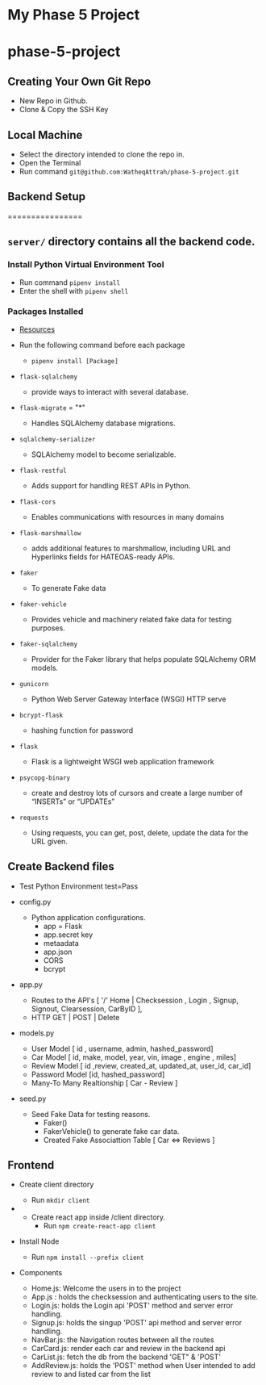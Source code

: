 # My Phase 5 Project 

# phase-5-project

## Creating Your Own Git Repo
- New Repo in Github.
- Clone & Copy the SSH Key

## Local Machine 
- Select the directory intended to clone the repo in.
- Open the Terminal  
- Run command `git@github.com:WatheqAttrah/phase-5-project.git`

## Backend Setup 
================

## `server/` directory contains all the backend code.
### Install Python Virtual Environment Tool 
- Run command `pipenv install`
- Enter the shell with `pipenv shell`


### Packages Installed 
- [Resources](https://pypi.org/)
- Run the following command before each package 
    - `pipenv install [Package]`

- `flask-sqlalchemy`
    - provide ways to interact with several database.
- `flask-migrate` = "*"
    - Handles SQLAlchemy database migrations.
- `sqlalchemy-serializer`
    - SQLAlchemy model to become serializable.
- `flask-restful`
    - Adds support for handling REST APIs in Python.
- `flask-cors`
    - Enables communications with resources in many domains
- `flask-marshmallow`
    - adds additional features to marshmallow, including URL and Hyperlinks fields for HATEOAS-ready APIs.
- `faker` 
    - To generate Fake data
- `faker-vehicle`
    - Provides vehicle and machinery related fake data for testing purposes.
- `faker-sqlalchemy`
    - Provider for the Faker library that helps populate SQLAlchemy ORM models.
- `gunicorn`
    - Python Web Server Gateway Interface (WSGI) HTTP serve
- `bcrypt-flask`
    - hashing function for password
- `flask`
    - Flask is a lightweight WSGI web application framework
- `psycopg-binary`
    - create and destroy lots of cursors and create a large number of “INSERTs” or “UPDATEs” 
- `requests`
    - Using requests, you can get, post, delete, update the data for the URL given.

## Create Backend files
-  Test Python Environment test=Pass
- config.py
    - Python application configurations.
        - app = Flask
        - app.secret key
        - metaadata
        - app.json
        - CORS
        - bcrypt

- app.py
    - Routes to the API's [ '/' Home | Checksession , Login , Signup, Signout, Clearsession, CarByID ], 
    - HTTP GET | POST | Delete


- models.py
    - User Model [ id , username, admin, hashed_password]
    - Car Model [ id, make, model, year, vin, image , engine , miles]
    - Review Model [ id ,review, created_at, updated_at, user_id, car_id]
    - Password Model [id, hashed_password]
    - Many-To Many Realtionship [ Car - Review ]


- seed.py
    - Seed Fake Data for testing reasons.
        - Faker()
        - FakerVehicle() to generate fake car data.
        - Created Fake Associattion Table [ Car <=> Reviews ]



## Frontend 
- Create client directory
    - Run `mkdir client`
- - Create react app inside /client directory.
    - Run `npm create-react-app client`
- Install Node 
    - Run `npm install --prefix client`

- Components
    - Home.js: Welcome the users in to the project 
    - App.js : holds the checksession and authenticating users to the site.
    - Login.js: holds the Login api 'POST' method and server error handling. 
    - Signup.js: holds the singup 'POST' api method and server error handling.
    - NavBar.js: the Navigation routes between all the routes
    - CarCard.js: render each car and review in the backend api
    - CarList.js: fetch the db from the backend 'GET" & 'POST'
    - AddReview.js: holds the 'POST' method when User intended to add review to and listed car from the list




